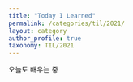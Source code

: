 ```yaml
---
title: "Today I Learned"
permalink: /categories/til/2021/
layout: category
author_profile: true
taxonomy: TIL/2021
---
```


오늘도 배우는 중
